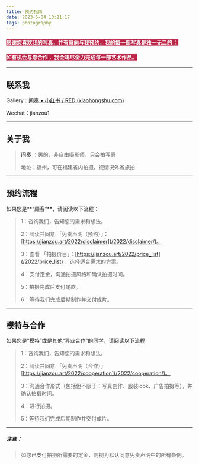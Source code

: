 ```yaml
---
title: 预约指南
date: 2023-5-04 10:21:17
tags: photography
---
```


#### <b style="background-color:#BB2649;color:white;">感谢您喜欢我的写真，并有意向与我预约，我的每一部写真是独一无二的 ；</b>

#### <b style="background-color:#BB2649;color:white;">如有机会与您合作 ，我会竭尽全力完成每一部艺术作品。</b>

------



## 联系我

Gallery：[间奏 • 小红书 / RED (xiaohongshu.com)](https://www.xiaohongshu.com/user/profile/5cde55980000000010029557?xhsshare=CopyLink&appuid=5cde55980000000010029557&apptime=1647576045)

Wechat：jianzou1

------



## 关于我

> [间奏 ](https://jianzou.art/about/)：男的，非自由摄影师，只会拍写真
>
> 地址：福州，可在福建省内拍摄，视情况外省旅拍
>

------



## 预约流程

如果您是**“顾客”**，请阅读以下流程：

> 
>
> 1：咨询我们，告知您的需求和想法。 
>
> 
>
> 2：阅读并同意 「免责声明（预约）」：[https://jianzou.art/2022/disclaimer](/2022/disclaimer/)。
>
> 
>
> 3：查看 「拍摄价目」：[https://jianzou.art/2022/price_list](/2022/price_list) ，选择适合需求的方案。
>
> 
>
> 4：支付定金，沟通拍摄风格和确认拍摄时间。
>
> 
>
> 5：拍摄完成后支付尾款。
>
> 
>
> 6：等待我们完成后期制作并交付成片。

------



## 模特与合作

如果您是“模特”或是其他“异业合作”的同学，请阅读以下流程

> 1：咨询我们，告知您的需求和想法。
>
> 
>
> 2：阅读并同意 「免责声明（合作）」[https://jianzou.art/2022/cooperation](/2022/cooperation/)。
>
> 
>
> 3：沟通合作形式（包括但不限于：写真创作、服装look、广告拍摄等），并确认拍摄时间。
>
> 
>
> 4：进行拍摄。
>
> 
>
> 5：等待我们完成后期制作并交付成片。

------



##### 注意：

> 如您已支付拍摄所需要的定金，则视为默认同意免责声明中的所有条例。
